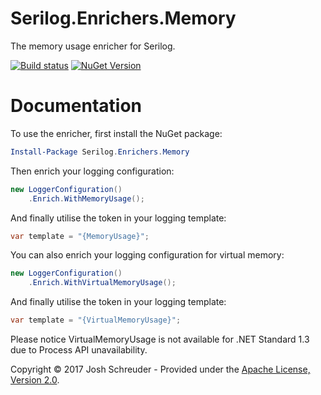 # Serilog.Enrichers.Memory

The memory usage enricher for Serilog.

[![Build status](https://ci.appveyor.com/api/projects/status/22t518uadi80n9ge?svg=true)](https://ci.appveyor.com/project/JoshSchreuder/serilog-enrichers-memory) [![NuGet Version](https://img.shields.io/nuget/v/Serilog.Enrichers.Memory.svg)](https://www.nuget.org/packages/Serilog.Enrichers.Memory/)


# Documentation

To use the enricher, first install the NuGet package:

```powershell
Install-Package Serilog.Enrichers.Memory
```

Then enrich your logging configuration:

```csharp
new LoggerConfiguration()
    .Enrich.WithMemoryUsage();
```

And finally utilise the token in your logging template:

```csharp
var template = "{MemoryUsage}";
```

You can also enrich your logging configuration for virtual memory:

```csharp
new LoggerConfiguration()
    .Enrich.WithVirtualMemoryUsage();
```

And finally utilise the token in your logging template:

```csharp
var template = "{VirtualMemoryUsage}";
```

Please notice VirtualMemoryUsage is not available for .NET Standard 1.3 due to Process API unavailability.

Copyright &copy; 2017 Josh Schreuder - Provided under the [Apache License, Version 2.0](http://apache.org/licenses/LICENSE-2.0.html).
